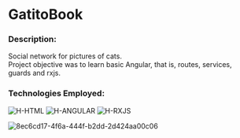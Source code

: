 # GatitoBook

### Description:
<div>
  <p>
    Social network for pictures of cats.
    <br> 
    Project objective was to learn basic Angular, that is, routes, services, guards and rxjs.
  </p>
</div>

### Technologies Employed:
<div>
  <img alt="H-HTML" src="https://img.shields.io/badge/html5-%23E34F26.svg?style=for-the-badge&logo=html5&logoColor=white">
  <img alt="H-ANGULAR" src="https://img.shields.io/badge/Angular-DD0031?style=for-the-badge&logo=angular&logoColor=white">
  <img alt="H-RXJS" src="https://img.shields.io/badge/RxJs-EA378E?style=for-the-badge&logo=reactivex&logoColor=white">
</div>

![8ec6cd17-4f6a-444f-b2dd-2d424aa00c06](https://user-images.githubusercontent.com/39351656/171162259-4f665e1e-7b44-4e59-bc83-e13c35f07a81.png)


